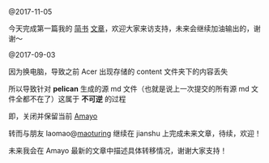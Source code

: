 @2017-11-05

今天完成第一篇我的 [简书](http://www.jianshu.com/u/8bbf17f22894) [文章](http://www.jianshu.com/p/ea82615d4d3e)，欢迎大家来访支持，未来会继续加油输出的，谢谢～

@2017-09-03

因为换电脑，导致之前 Acer 出现存储的 content 文件夹下的内容丢失

所以导致针对 **pelican** 生成的源 md 文件（也就是说上一次提交的所有源 md 文件全都不在了）这属于 **不可逆** 的过程

即，关闭并保留当前 [Amayo](https://zlxs23.github.io)

转而与朋友 laomao@[maoturing](https://github.com/maoturing) 继续在 jianshu 上完成未来文章，待续，欢迎！

未来我会在 Amayo 最新的文章中描述具体转移情况，谢谢大家支持！
